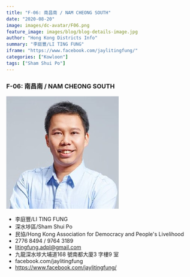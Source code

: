 ```yaml
---
title: "F-06: 南昌南 / NAM CHEONG SOUTH"
date: "2020-08-20"
image: images/dc-avatar/F06.png
feature_image: images/blog/blog-details-image.jpg
author: "Hong Kong Districts Info"
summary: "李庭豐/LI TING FUNG"
iframe: "https://www.facebook.com/jaylitingfung/"
categories: ["Kowloon"]
tags: ["Sham Shui Po"]
---
```


### F-06: 南昌南 / NAM CHEONG SOUTH  
![](/images/dc-avatar/F06.png)  

 - 李庭豐/LI TING FUNG  
 - 深水埗區/Sham Shui Po  
 - 民協/Hong Kong Association for Democracy and People's Livelihood  
 - 2776 8494 / 9764 3189  
 - litingfung.adpl@gmail.com  
 - 九龍深水埗大埔道168 號南都大廈3 字樓9 室  
 - facebook.com/jaylitingfung  
 - https://www.facebook.com/jaylitingfung/
